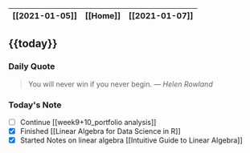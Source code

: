 | [[2021-01-05]] | [[Home]] | [[2021-01-07]] |
| :------------: | :------: | :------------: |

## {{today}}

### Daily Quote
> You will never win if you never begin.
> &mdash; <cite>Helen Rowland</cite>

### Today's Note

- [ ] Continue [[week9+10_portfolio analysis]]
- [x] Finished [[Linear Algebra for Data Science in R]]
- [x] Started Notes on linear algebra [[Intuitive Guide to Linear Algebra]]